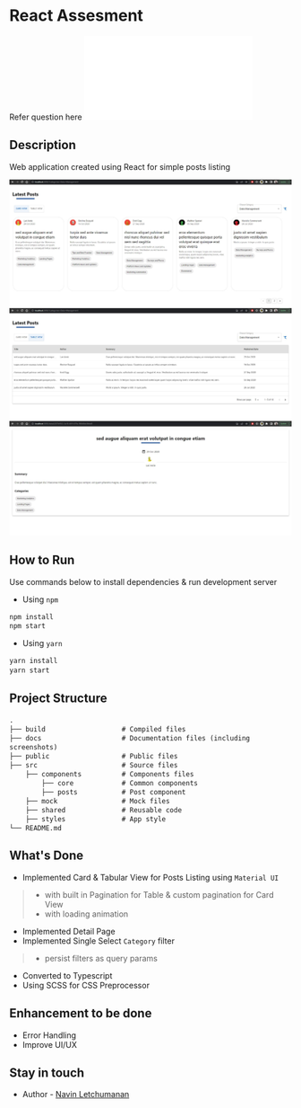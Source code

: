# React Assesment
Refer question here ![Question](./docs/QUESTION.md)

## Description
<p>
  Web application created using React for simple posts listing
</p>

![image info](./docs/screenshots/screen1.JPG)
![image info](./docs/screenshots/screen2.JPG)
![image info](./docs/screenshots/screen3.JPG)

## How to Run
Use commands below to install dependencies & run development server
- Using `npm`
```bash
npm install
npm start
```
- Using `yarn`
```bash
yarn install
yarn start
```

## Project Structure

    .
    ├── build                   # Compiled files
    ├── docs                    # Documentation files (including screenshots)
    ├── public                  # Public files
    ├── src                     # Source files
        ├── components          # Components files
            ├── core            # Common components
            ├── posts           # Post component
        ├── mock                # Mock files
        ├── shared              # Reusable code
        ├── styles              # App style
    └── README.md

## What's Done
- Implemented Card & Tabular View for Posts Listing using `Material UI`
> - with built in Pagination for Table & custom pagination for Card View
> - with loading animation
- Implemented Detail Page
- Implemented Single Select `Category` filter
> - persist filters as query params
- Converted to Typescript
- Using SCSS for CSS Preprocessor

## Enhancement to be done
- Error Handling
- Improve UI/UX

## Stay in touch

- Author - [Navin Letchumanan](https://www.linkedin.com/in/navin-letchumanan-b0988b187/)




